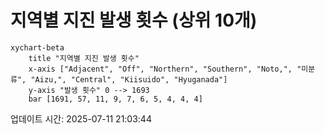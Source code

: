 # 지역별 지진 발생 횟수 (상위 10개)

```mermaid
xychart-beta
    title "지역별 지진 발생 횟수"
    x-axis ["Adjacent", "Off", "Northern", "Southern", "Noto,", "미분류", "Aizu,", "Central", "Kiisuido", "Hyuganada"]
    y-axis "발생 횟수" 0 --> 1693
    bar [1691, 57, 11, 9, 7, 6, 5, 4, 4, 4]
```

업데이트 시간: 2025-07-11 21:03:44
